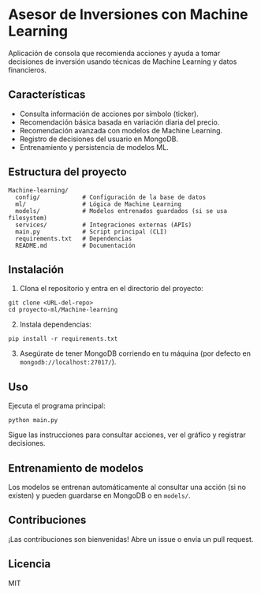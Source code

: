 # Asesor de Inversiones con Machine Learning

Aplicación de consola que recomienda acciones y ayuda a tomar decisiones de inversión usando técnicas de Machine Learning y datos financieros.

## Características

- Consulta información de acciones por símbolo (ticker).
- Recomendación básica basada en variación diaria del precio.
- Recomendación avanzada con modelos de Machine Learning.
- Registro de decisiones del usuario en MongoDB.
- Entrenamiento y persistencia de modelos ML.

## Estructura del proyecto

```
Machine-learning/
  config/            # Configuración de la base de datos
  ml/                # Lógica de Machine Learning
  models/            # Modelos entrenados guardados (si se usa filesystem)
  services/          # Integraciones externas (APIs)
  main.py            # Script principal (CLI)
  requirements.txt   # Dependencias
  README.md          # Documentación
```

## Instalación

1) Clona el repositorio y entra en el directorio del proyecto:

```
git clone <URL-del-repo>
cd proyecto-ml/Machine-learning
```

2) Instala dependencias:

```
pip install -r requirements.txt
```

3) Asegúrate de tener MongoDB corriendo en tu máquina (por defecto en `mongodb://localhost:27017/`).

## Uso

Ejecuta el programa principal:

```
python main.py
```

Sigue las instrucciones para consultar acciones, ver el gráfico y registrar decisiones.

## Entrenamiento de modelos

Los modelos se entrenan automáticamente al consultar una acción (si no existen) y pueden guardarse en MongoDB o en `models/`.

## Contribuciones

¡Las contribuciones son bienvenidas! Abre un issue o envía un pull request.

## Licencia

MIT

